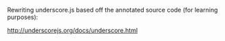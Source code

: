 Rewriting underscore.js based off the annotated source code (for learning purposes):

http://underscorejs.org/docs/underscore.html
